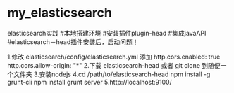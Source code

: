 # my_elasticsearch
elasticsearch实践
#本地搭建环境
#安装插件plugin-head
#集成javaAPI
#elasticsearch－head插件安装后，启动问题！

1.修改 elasticsearch/config/elasticsearch.yml
    添加
http.cors.enabled: true
http.cors.allow-origin: "*"
2.下载 elasticsearch-head 或者 git clone 到随便一个文件夹
3.安装nodejs
4.cd /path/to/elasticsearch-head
    npm install -g grunt-cli
    npm install
    grunt server
5.http://localhost:9100/





